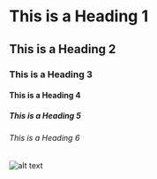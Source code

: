 # This is a Heading 1
## This is a Heading 2
### This is a Heading 3
#### This is a Heading 4
##### This is a Heading 5
###### This is a Heading 6


![alt text](https://cdn-icons-png.flaticon.com/128/3914/3914072.png)
